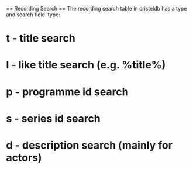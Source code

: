 == Recording Search ==
The recording search table in cristeldb has a type and search field.
type:
 # t - title search
# l - like title search (e.g. %title%)
 # p - programme id search
# s - series id search
# d - description search (mainly for actors)
